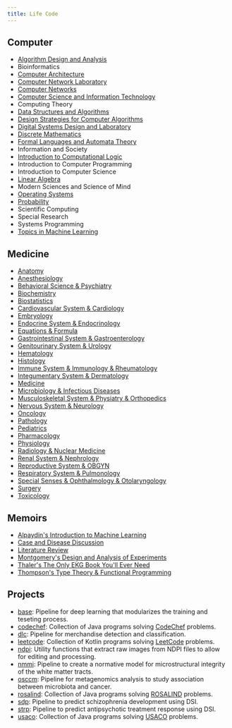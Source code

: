 ```yaml
---
title: Life Code
---
```


## Computer

- [Algorithm Design and Analysis](Computer/Algorithm%20Design%20and%20Analysis.html)
- Bioinformatics
- [Computer Architecture](Computer/Computer%20Architecture.html)
- [Computer Network Laboratory](Computer/Computer%20Network%20Laboratory.html)
- [Computer Networks](Computer/Computer%20Networks.html)
- [Computer Science and Information Technology](Computer/Computer%20Science%20and%20Information%20Technology.html)
- Computing Theory
- [Data Structures and Algorithms](Computer/Data%20Structures%20and%20Algorithms.html)
- [Design Strategies for Computer Algorithms](Computer/Design%20Strategies%20for%20Computer%20Algorithms.html)
- [Digital Systems Design and Laboratory](Computer/Digital%20Systems%20Design%20and%20Laboratory.html)
- [Discrete Mathematics](Computer/Discrete%20Mathematics.html)
- [Formal Languages and Automata Theory](Computer/Formal%20Languages%20and%20Automata%20Theory.html)
- Information and Society
- [Introduction to Computational Logic](Computer/Introduction%20to%20Computational%20Logic.html)
- Introduction to Computer Programming
- Introduction to Computer Science
- [Linear Algebra](Computer/Linear%20Algebra.html)
- Modern Sciences and Science of Mind
- [Operating Systems](Computer/Operating%20Systems.html)
- [Probability](Computer/Probability.html)
- Scientific Computing
- Special Research
- Systems Programming
- [Topics in Machine Learning](Computer/Topics%20in%20Machine%20Learning.html)

## Medicine

- [Anatomy](Medicine/Anatomy.html)
- [Anesthesiology](Medicine/Anesthesiology.html)
- [Behavioral Science & Psychiatry](Medicine/Behavioral%20Science%20&%20Psychiatry.html)
- [Biochemistry](Medicine/Biochemistry.html)
- [Biostatistics](Medicine/Biostatistics.html)
- [Cardiovascular System & Cardiology](Medicine/Cardiovascular%20System%20&%20Cardiology.html)
- [Embryology](Medicine/Embryology.html)
- [Endocrine System & Endocrinology](Medicine/Endocrine%20System%20&%20Endocrinology.html)
- [Equations & Formula](Medicine/Equations%20&%20Formula.html)
- [Gastrointestinal System & Gastroenterology](Medicine/Gastrointestinal%20System%20&%20Gastroenterology.html)
- [Genitourinary System & Urology](Medicine/Genitourinary%20System%20&%20Urology.html)
- [Hematology](Medicine/Hematology.html)
- [Histology](Medicine/Histology.html)
- [Immune System & Immunology & Rheumatology](Medicine/Immune%20System%20&%20Immunology%20&%20Rheumatology.html)
- [Integumentary System & Dermatology](Medicine/Integumentary%20System%20&%20Dermatology.html)
- [Medicine](Medicine/Medicine.html)
- [Microbiology & Infectious Diseases](Medicine/Microbiology%20&%20Infectious%20Diseases.html)
- [Musculoskeletal System & Physiatry & Orthopedics](Medicine/Musculoskeletal%20System%20&%20Physiatry%20&%20Orthopedics.html)
- [Nervous System & Neurology](Medicine/Nervous%20System%20&%20Neurology.html)
- [Oncology](Medicine/Oncology.html)
- [Pathology](Medicine/Pathology.html)
- [Pediatrics](Medicine/Pediatrics.html)
- [Pharmacology](Medicine/Pharmacology.html)
- [Physiology](Medicine/Physiology.html)
- [Radiology & Nuclear Medicine](Medicine/Radiology%20&%20Nuclear%20Medicine.html)
- [Renal System & Nephrology](Medicine/Renal%20System%20&%20Nephrology.html)
- [Reproductive System & OBGYN](Medicine/Reproductive%20System%20&%20OBGYN.html)
- [Respiratory System & Pulmonology](Medicine/Respiratory%20System%20&%20Pulmonology.html)
- [Special Senses & Ophthalmology & Otolaryngology](Medicine/Special%20Senses%20&%20Ophthalmology%20&%20Otolaryngology.html)
- [Surgery](Medicine/Surgery.html)
- [Toxicology](Medicine/Toxicology.html)

## Memoirs

- [Alpaydin's Introduction to Machine Learning](Memoirs/Alpaydin's%20Introduction%20to%20Machine%20Learning.html)
- [Case and Disease Discussion](Memoirs/Case%20and%20Disease%20Discussion.html)
- [Literature Review](Memoirs/Literature%20Review.html)
- [Montgomery's Design and Analysis of Experiments](Memoirs/Montgomery's%20Design%20and%20Analysis%20of%20Experiments.html)
- [Thaler's The Only EKG Book You'll Ever Need](Memoirs/Thaler's%20The%20Only%20EKG%20Book%20You'll%20Ever%20Need.pdf)
- [Thompson's Type Theory & Functional Programming](Memoirs/Thompson's%20Type%20Theory%20&%20Functional%20Programming.pdf)

## Projects

- [base](Projects/base): Pipeline for deep learning that modularizes the training and teseting process.
- [codechef](https://github.com/b00401062/b00401062.github.io/tree/master/Projects/codechef): Collection of Java programs solving [CodeChef](https://www.codechef.com) problems.
- [dlc](Projects/dlc): Pipeline for merchandise detection and classification.
- [leetcode](https://github.com/b00401062/b00401062.github.io/tree/master/Projects/leetcode): Collection of Kotlin programs solving [LeetCode](https://leetcode.com/problemset/all/) problems.
- [ndpi](Projects/ndpi): Utility functions that extract raw images from NDPI files to allow for editing and processing.
- [nmmi](Projects/nmmi): Pipeline to create a normative model for microstructural integrity of the white matter tracts.
- [osccm](Projects/osccm): Pipeline for metagenomics analysis to study association between microbiota and cancer.
- [rosalind](https://github.com/b00401062/b00401062.github.io/tree/master/Projects/rosalind): Collection of Java programs solving [ROSALIND](http://rosalind.info/problems/locations/) problems.
- [sdp](Projects/sdp): Pipeline to predict schizophrenia development using DSI.
- [strp](Projects/strp): Pipeline to predict antipsychotic treatment response using DSI.
- [usaco](https://github.com/b00401062/b00401062.github.io/tree/master/Projects/usaco): Collection of Java programs solving [USACO](http://train.usaco.org/usacogate) problems.
